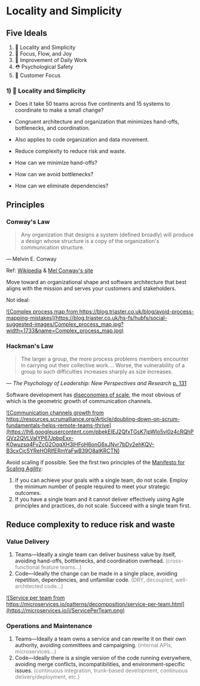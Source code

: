 # Locality and Simplicity



## Five Ideals

1. 🦠 Locality and Simplicity
2. 🎯 Focus, Flow, and Joy
3. 🔪 Improvement of Daily Work
4. ⛑ Psychological Safety
5. 🔮 Customer Focus


### 1) 🦠 Locality and Simplicity

- Does it take 50 teams across five continents and 15 systems to coordinate to make a small change?
- Congruent architecture and organization that minimizes hand-offs, bottlenecks, and coordination.
- Also applies to code organization and data movement.
- Reduce complexity to reduce risk and waste.


- How can we minimize hand-offs?
- How can we avoid bottlenecks?
- How can we eliminate dependencies?



## Principles


### Conway's Law

> Any organization that designs a system (defined broadly) will produce a design whose structure is a copy of the organization's communication structure.

— Melvin E. Conway

Ref: [Wikipedia](https://en.wikipedia.org/wiki/Conway%27s_law) & [Mel Conway's site](http://melconway.com/Home/Conways_Law.html)


Move toward an organizational shape and software architecture that best aligns with the mission and serves your customers and stakeholders.


Not ideal:

<a href="https://blog.triaster.co.uk/blog/avoid-process-mapping-mistakes">![Complex process map from https://blog.triaster.co.uk/blog/avoid-process-mapping-mistakes](https://blog.triaster.co.uk/hs-fs/hubfs/social-suggested-images/Complex_process_map.jpg?width=1733&name=Complex_process_map.jpg)</a>


### Hackman's Law

> The larger a group, the more process problems members encounter in carrying out their collective work…. Worse, the vulnerability of a group to such difficulties increases sharply as size increases.

— _The Psychology of Leadership: New Perspectives and Research_ [p. 131](https://books.google.co.in/books?id=6Sh5AgAAQBAJ&pg=PA131&lpg=PA131&dq=%22The+larger+a+group,+the+more+process+problems+members+encounter+in+carrying+out+their+collective+work%22&source=bl&ots=QU0HJyKXQQ&sig=XmRwVfYHLVOah3mr69vhozxBVVQ&hl=en&sa=X&ei=XeUiVNTpIoqryASM2IHACQ&redir_esc=y)


Software development has [diseconomies of scale](https://en.wikipedia.org/wiki/Diseconomies_of_scale), the most obvious of which is the geometric growth of communication channels.


<a href="https://resources.scrumalliance.org/Article/doubling-down-on-scrum-fundamentals-helps-remote-teams-thrive">![Communication channels growth from https://resources.scrumalliance.org/Article/doubling-down-on-scrum-fundamentals-helps-remote-teams-thrive](https://lh6.googleusercontent.com/pbekEIEJ2QfxTGsK7jpWlo5vl0z4cRQhPQVz2QVLValYP67JpbpExx-K0wuzsq4FvZcG2OqqXH3lHFoH6onG6xJNvr7bDv2ehKQV-B3cxCjc5YReHORlfERmYaFwB39O8aIKRCTN)</a>


Avoid scaling if possible. See the first two principles of the [Manifesto for Scaling Agility](https://scalingmanifesto.org/):

1. If you can achieve your goals with a single team, do not scale. Employ the minimum number of people required to meet your strategic outcomes.
2. If you have a single team and it cannot deliver effectively using Agile principles and practices, do not scale. Succeed with a single team first.



## Reduce complexity to reduce risk and waste


### Value Delivery

1. Teams—Ideally a single team can deliver business value by itself, avoiding hand-offs, bottlenecks, and coordination overhead. <span style="color: grey">(cross-functional feature teams…)</span>
2. Code—Ideally the change can be made in a single place, avoiding repetition, dependencies, and unfamiliar code. <span style="color: grey">(DRY, decoupled, well-architected code…)</span>


<a href="https://microservices.io/patterns/decomposition/service-per-team.html">![Service per team from https://microservices.io/patterns/decomposition/service-per-team.html](https://microservices.io/i/ServicePerTeam.png)</a>


### Operations and Maintenance

1. Teams—Ideally a team owns a service and can rewrite it on their own authority, avoiding committees and campaigning. <span style="color: grey">(internal APIs, microservices…)</span>
2. Code—Ideally there is a single version of the code running everywhere, avoiding merge conflicts, incompatibilities, and environment-specific issues. <span style="color: grey">(continuous integration, trunk-based development, continuous delivery/deployment, etc.)</span>
